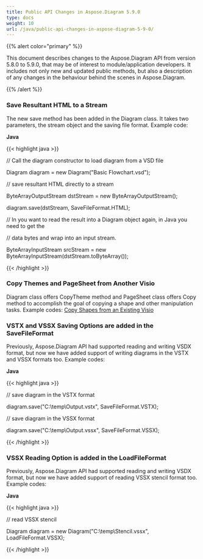 ```yaml
---
title: Public API Changes in Aspose.Diagram 5.9.0
type: docs
weight: 10
url: /java/public-api-changes-in-aspose-diagram-5-9-0/
---
```


{{% alert color="primary" %}} 

This document describes changes to the Aspose.Diagram API from version 5.8.0 to 5.9.0, that may be of interest to module/application developers. It includes not only new and updated public methods, but also a description of any changes in the behaviour behind the scenes in Aspose.Diagram. 

{{% /alert %}} 
### **Save Resultant HTML to a Stream**
The new save method has been added in the Diagram class. It takes two parameters, the stream object and the saving file format.
Example code:

**Java**

{{< highlight java >}}

 // Call the diagram constructor to load diagram from a VSD file

Diagram diagram = new Diagram("Basic Flowchart.vsd");

// save resultant HTML directly to a stream

ByteArrayOutputStream dstStream = new ByteArrayOutputStream();

diagram.save(dstStream, SaveFileFormat.HTML);

// In you want to read the result into a Diagram object again, in Java you need to get the

// data bytes and wrap into an input stream.

ByteArrayInputStream srcStream = new ByteArrayInputStream(dstStream.toByteArray());

{{< /highlight >}}
### **Copy Themes and PageSheet from Another Visio**
Diagram class offers CopyTheme method and PageSheet class offers Copy method to accomplish the goal of copying a shape and other manipulation tasks.
Example codes: [Copy Shapes from an Existing Visio](/diagram/java/working-with-visio-shape-data/#copy-shapes-from-an-existing-visio)
### **VSTX and VSSX Saving Options are added in the SaveFileFormat**
Previously, Aspose.Diagram API had supported reading and writing VSDX format, but now we have added support of writing diagrams in the VSTX and VSSX formats too. Example codes:

**Java**

{{< highlight java >}}

 // save diagram in the VSTX format

diagram.save("C:\\temp\\Output.vstx", SaveFileFormat.VSTX);

// save diagram in the VSSX format

diagram.save("C:\\temp\\Output.vssx", SaveFileFormat.VSSX);

{{< /highlight >}}
### **VSSX Reading Option is added in the LoadFileFormat**
Previously, Aspose.Diagram API had supported reading and writing VSDX format, but now we have added support of reading VSSX stencil format too. Example codes:

**Java**

{{< highlight java >}}

 // read VSSX stencil

Diagram diagram = new Diagram("C:\\temp\\Stencil.vssx", LoadFileFormat.VSSX);

{{< /highlight >}}
